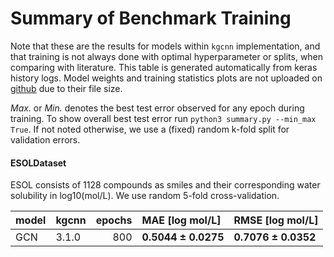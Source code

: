 # Summary of Benchmark Training

Note that these are the results for models within `kgcnn` implementation, and that training is not always done with optimal hyperparameter or splits, when comparing with literature.
This table is generated automatically from keras history logs.
Model weights and training statistics plots are not uploaded on 
[github](https://github.com/aimat-lab/gcnn_keras/tree/master/training/results) 
due to their file size.

*Max.* or *Min.* denotes the best test error observed for any epoch during training.
To show overall best test error run ``python3 summary.py --min_max True``.
If not noted otherwise, we use a (fixed) random k-fold split for validation errors.

#### ESOLDataset

ESOL consists of 1128 compounds as smiles and their corresponding water solubility in log10(mol/L). We use random 5-fold cross-validation. 

| model   | kgcnn   |   epochs | MAE [log mol/L]        | RMSE [log mol/L]       |
|:--------|:--------|---------:|:-----------------------|:-----------------------|
| GCN     | 3.1.0   |      800 | **0.5044 &pm; 0.0275** | **0.7076 &pm; 0.0352** |


